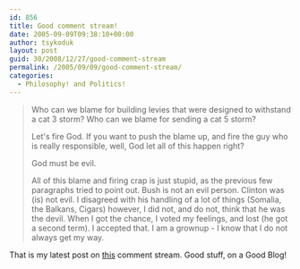 ```yaml
---
id: 856
title: Good comment stream!
date: 2005-09-09T09:38:10+00:00
author: tsykoduk
layout: post
guid: 30/2008/12/27/good-comment-stream
permalink: /2005/09/09/good-comment-stream/
categories:
  - Philosophy! and Politics!
---
```

<blockquote> Who can we blame for building levies that were designed to withstand a cat 3 storm? Who can we blame for sending a cat 5 storm?

Let's fire God. If you want to push the blame up, and fire the guy who is really responsible, well, God let all of this happen right?


God must be evil.


All of this blame and firing crap is just stupid, as the previous few paragraphs tried to point out. Bush is not an evil person. Clinton was (is) not evil. I disagreed with his handling of a lot of things (Somalia, the Balkans, Cigars) however, I did not, and do not, think that he was the devil. When I got the chance, I voted my feelings, and lost (he got a second term). I accepted that. I am a grownup - I know that I do not always get my way.</blockquote>


That is my latest post on <a href="http://emilyscraziness.blogspot.com/2005/09/frustration.html">this</a> comment stream. Good stuff, on a Good Blog!